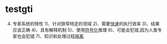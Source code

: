 # testgti

4. 专家系统的特性
   1)、针对狭窄特定的领域
   2)、需要<u>快速</u>的执行效率
   3)、结果应该正确
   4)、具有解释机制
   5)、使用<u>符号化</u>推理
   6)、可能会犯错,因为人类专家也会犯错
   7)、知识和处理过程<u>隔离</u>
